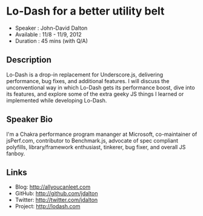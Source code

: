 Lo-Dash for a better utility belt
========================

* Speaker   : John-David Dalton
* Available : 11/8 - 11/9, 2012
* Duration  : 45 mins (with Q/A)

Description
-----------

Lo-Dash is a drop-in replacement for Underscore.js, delivering performance, bug fixes, and additional features.
I will discuss the unconventional way in which Lo-Dash gets its performance boost, dive into its features, and
explore some of the extra geeky JS things I learned or implemented while developing Lo-Dash.

Speaker Bio
-----------

I'm a Chakra performance program mananger at Microsoft, co-maintainer of jsPerf.com, contributor to Benchmark.js,
advocate of spec compliant polyfills, library/framework enthusiast, tinkerer, bug fixer, and overall JS fanboy.

Links
-----

* Blog: http://allyoucanleet.com
* GitHub: http://github.com/jdalton
* Twitter: http://twitter.com/jdalton
* Project: http://lodash.com